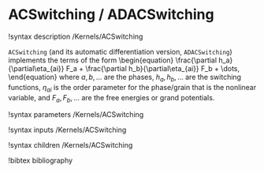 # ACSwitching / ADACSwitching

!syntax description /Kernels/ACSwitching

`ACSwitching` (and its automatic differentiation version, `ADACSwitching`) implements the terms of the form
\begin{equation}
\frac{\partial h_a}{\partial\eta_{ai}} F_a + \frac{\partial h_b}{\partial\eta_{ai}} F_b + \dots,
\end{equation}
where $a,b,\dots$ are the phases, $h_a, h_b,\dots$ are the switching functions,
$\eta_{ai}$ is the order parameter for the phase/grain that is the nonlinear variable,
and $F_a, F_b,\dots$ are the free energies or grand potentials.

!syntax parameters /Kernels/ACSwitching

!syntax inputs /Kernels/ACSwitching

!syntax children /Kernels/ACSwitching

!bibtex bibliography
